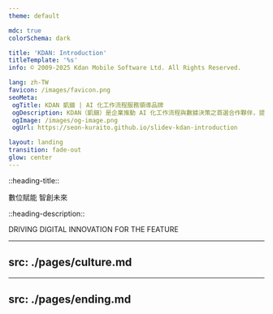 ```yaml
---
theme: default

mdc: true
colorSchema: dark

title: 'KDAN: Introduction'
titleTemplate: '%s'
info: © 2009-2025 Kdan Mobile Software Ltd. All Rights Reserved.

lang: zh-TW
favicon: /images/favicon.png
seoMeta:
 ogTitle: KDAN 凱鈿 | AI 化工作流程服務領導品牌
 ogDescription: KDAN（凱鈿）是企業推動 AI 化工作流程與數據決策之首選合作夥伴，提供電子簽名、PDF 系列功能、數據分析等服務，並結合 KDAN AI 技術，賦予企業商業決策力，發揮最大商業價值。
 ogImage: /images/og-image.png
 ogUrl: https://seon-kuraito.github.io/slidev-kdan-introduction

layout: landing
transition: fade-out
glow: center
---
```


::heading-title::

數位賦能 智創未來

::heading-description::

DRIVING DIGITAL INNOVATION FOR THE FEATURE

---
src: ./pages/culture.md
---

---
src: ./pages/ending.md
---